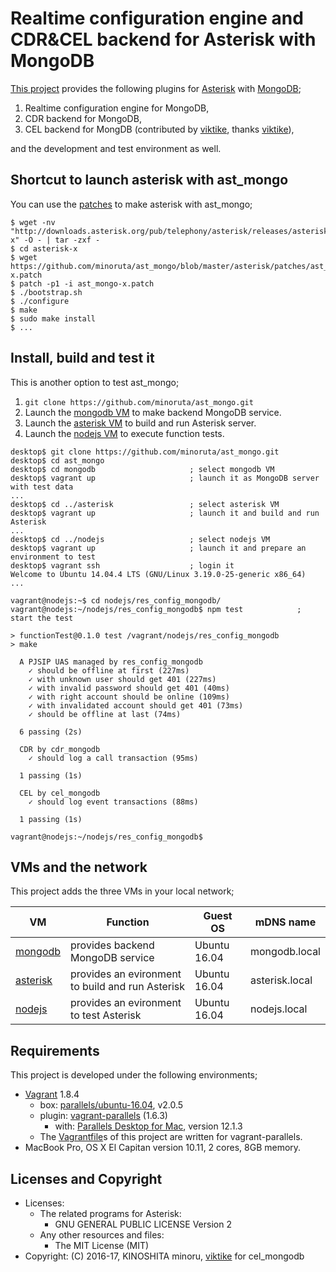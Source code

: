 # Realtime configuration engine and CDR&CEL backend for Asterisk with MongoDB

[This project][8] provides the following plugins for [Asterisk][1] with [MongoDB][2];

1. Realtime configuration engine for MongoDB,
2. CDR backend for MongoDB,
3. CEL backend for MongDB (contributed by [viktike][9], thanks [viktike][9]),

and the development and test environment as well.

## Shortcut to launch asterisk with ast_mongo

You can use the [patches](asterisk/patches) to make asterisk with ast_mongo;

```
$ wget -nv "http://downloads.asterisk.org/pub/telephony/asterisk/releases/asterisk-x" -O - | tar -zxf -
$ cd asterisk-x
$ wget https://github.com/minoruta/ast_mongo/blob/master/asterisk/patches/ast_mongo-x.patch
$ patch -p1 -i ast_mongo-x.patch
$ ./bootstrap.sh
$ ./configure
$ make
$ sudo make install
$ ...
```

## Install, build and test it

This is another option to test ast_mongo;

1. `git clone https://github.com/minoruta/ast_mongo.git`
2. Launch the [mongodb VM](mongodb) to make backend MongoDB service.
3. Launch the [asterisk VM](asterisk) to build and run Asterisk server.
4. Launch the [nodejs VM](nodejs) to execute function tests.

```
desktop$ git clone https://github.com/minoruta/ast_mongo.git
desktop$ cd ast_mongo
desktop$ cd mongodb                     ; select mongodb VM
desktop$ vagrant up                     ; launch it as MongoDB server with test data
...
desktop$ cd ../asterisk                 ; select asterisk VM
desktop$ vagrant up                     ; launch it and build and run Asterisk
...
desktop$ cd ../nodejs                   ; select nodejs VM
desktop$ vagrant up                     ; launch it and prepare an environment to test
desktop$ vagrant ssh                    ; login it
Welcome to Ubuntu 14.04.4 LTS (GNU/Linux 3.19.0-25-generic x86_64)
...

vagrant@nodejs:~$ cd nodejs/res_config_mongodb/
vagrant@nodejs:~/nodejs/res_config_mongodb$ npm test            ; start the test

> functionTest@0.1.0 test /vagrant/nodejs/res_config_mongodb
> make

  A PJSIP UAS managed by res_config_mongodb
    ✓ should be offline at first (227ms)
    ✓ with unknown user should get 401 (227ms)
    ✓ with invalid password should get 401 (40ms)
    ✓ with right account should be online (109ms)
    ✓ with invalidated account should get 401 (73ms)
    ✓ should be offline at last (74ms)

  6 passing (2s)

  CDR by cdr_mongodb
    ✓ should log a call transaction (95ms)

  1 passing (1s)

  CEL by cel_mongodb
    ✓ should log event transactions (88ms)

  1 passing (1s)

vagrant@nodejs:~/nodejs/res_config_mongodb$ 
```

## VMs and the network

This project adds the three VMs in your local network;

|VM                  |Function                                        |Guest OS    |mDNS name     |
|--------------------|------------------------------------------------|------------|--------------|
|[mongodb](mongodb)  |provides backend MongoDB service                |Ubuntu 16.04|mongodb.local |
|[asterisk](asterisk)|provides an evironment to build and run Asterisk|Ubuntu 16.04|asterisk.local|
|[nodejs](nodejs)    |provides an evironment to test Asterisk         |Ubuntu 16.04|nodejs.local  |

## Requirements

This project is developed under the following environments;

- [Vagrant][3] 1.8.4
    - box: [parallels/ubuntu-16.04][7], v2.0.5
    - plugin: [vagrant-parallels][4] (1.6.3)
        - with: [Parallels Desktop for Mac][5], version 12.1.3
    - The [Vagrantfile][6]s of this project are written for vagrant-parallels.
- MacBook Pro, OS X El Capitan version 10.11, 2 cores, 8GB memory.


## Licenses and Copyright

- Licenses: 
    - The related programs for Asterisk: 
        - GNU GENERAL PUBLIC LICENSE Version 2
    - Any other resources and files: 
        - The MIT License (MIT)
- Copyright: (C) 2016-17, KINOSHITA minoru, [viktike][9] for cel_mongodb

[1]: http://asterisk.org/        "Asterisk"
[2]: https://mongodb.org/        "MongoDB"
[3]: https://github.com/mitchellh/vagrant   "Vagrant"
[4]: https://github.com/Parallels/vagrant-parallels     "vagrant-parallels"
[5]: https://www.parallels.com  "Parallels Desktop for Mac"
[6]: https://www.vagrantup.com/docs/vagrantfile/    "Vagrantfile"
[7]: https://atlas.hashicorp.com/parallels/boxes/ubuntu-16.04
[8]: https://github.com/minoruta/ast_mongo
[9]: https://github.com/viktike
